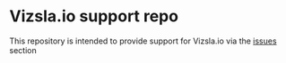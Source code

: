 # Vizsla.io support repo

This repository is intended to provide support for Vizsla.io via the [issues](https://github.com/Vizsla-io/support/issues) section
